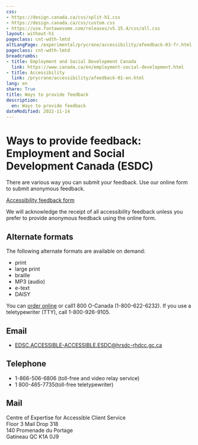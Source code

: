 ```yaml
---
css:
- https://design.canada.ca/css/split-h1.css
- https://design.canada.ca/css/custom.css
- https://use.fontawesome.com/releases/v5.15.4/css/all.css
layout: without-h1
pageclass: cnt-wdth-lmtd
altLangPage: /experimental/prycrane/accessibility/afeedback-03-fr.html
pageclass: cnt-wdth-lmtd
breadcrumbs:
- title: Employment and Social Development Canada
  link: https://www.canada.ca/en/employment-social-development.html
- title: Accessibility
  link: /prycrane/accessibility/afeedback-01-en.html  
lang: en
share: True
title: Ways to provide feedback
description: 
  en: Ways to provide feedback 
dateModified: 2022-11-14
---
```

<h1 property="name" id="wb-cont" dir="ltr"><span class="stacked"><span>Ways to provide feedback</span>: <span>Employment and Social Development Canada (ESDC)</span></span></h1>

<p>There are various way you can submit your feedback. Use our online form to submit anonymous feedback.</p>

<div><a class="provisional btn btn-call-to-action" href="afeedback-02-02-en.html">Accessibility feedback form</a></div>	
<p>We will acknowledge the receipt of all accessibility feedback unless you prefer to provide anonymous feedback using the online form.</p>
<h2>Alternate formats</h2>

<p>The following alternate formats are available on demand:</p>
<ul>
	<li>print</li>
	<li>large print</li>	
	<li>braille</li>
	<li>MP3 (audio)</li>
        <li>e-text</li>
	<li>DAISY</li>
</ul>		
<p>You can <a href="https://www.canada.ca/en/employment-social-development/corporate/reports/order-publication.html">order online</a> or call1 800 O-Canada (1-800-622-6232). If you use a teletypewriter (TTY), call 1-800-926-9105.</p>



<h2>Email</h2>
<ul>
	<li><a href="mailto:EDSC.ACCESSIBLE-ACCESSIBLE.ESDC@hrsdc-rhdcc.gc.ca">EDSC.ACCESSIBLE-ACCESSIBLE.ESDC@hrsdc-rhdcc.gc.ca</a></li>
</ul>

<h2>Telephone</h2>
<ul>
	<li>1-866-506-6806 (toll-free and video relay service)</li>
	<li>1 800-465-7735(toll-free teletypewriter)</li>
</ul>
<h2>Mail</h2>
<p>Centre of Expertise for Accessible Client Service<br />
   Floor 3 Mail Drop 318<br />
   140 Promenade du Portage<br />
   Gatineau QC K1A 0J9</p>
  
 

